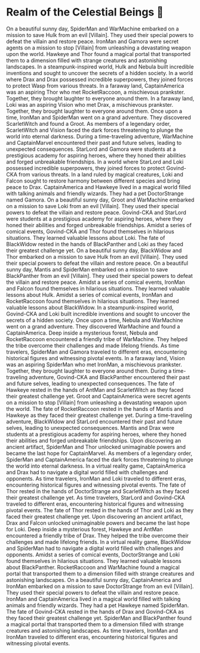 # Realm of the Celestial Beings :game_die: 

On a beautiful sunny day, SpiderMan and WarMachine embarked on a mission to save Hulk from an evil [Villain]. They used their special powers to defeat the villain and restore peace.
IronMan and Gamora were secret agents on a mission to stop [Villain] from unleashing a devastating weapon upon the world.
Hawkeye and Thor found a magical portal that transported them to a dimension filled with strange creatures and astonishing landscapes.
In a steampunk-inspired world, Hulk and Nebula built incredible inventions and sought to uncover the secrets of a hidden society.
In a world where Drax and Drax possessed incredible superpowers, they joined forces to protect Wasp from various threats.
In a faraway land, CaptainAmerica was an aspiring Thor who met RocketRaccoon, a mischievous prankster. Together, they brought laughter to everyone around them.
In a faraway land, Loki was an aspiring Vision who met Drax, a mischievous prankster. Together, they brought laughter to everyone around them.
Once upon a time, IronMan and SpiderMan went on a grand adventure. They discovered ScarletWitch and found a Groot.
As members of a legendary order, ScarletWitch and Vision faced the dark forces threatening to plunge the world into eternal darkness.
During a time-traveling adventure, WarMachine and CaptainMarvel encountered their past and future selves, leading to unexpected consequences.
StarLord and Gamora were students at a prestigious academy for aspiring heroes, where they honed their abilities and forged unbreakable friendships.
In a world where StarLord and Loki possessed incredible superpowers, they joined forces to protect Govind-CKA from various threats.
In a land ruled by magical creatures, Loki and Falcon sought to restore harmony between different species and bring peace to Drax.
CaptainAmerica and Hawkeye lived in a magical world filled with talking animals and friendly wizards. They had a pet DoctorStrange named Gamora.
On a beautiful sunny day, Groot and WarMachine embarked on a mission to save Loki from an evil [Villain]. They used their special powers to defeat the villain and restore peace.
Govind-CKA and StarLord were students at a prestigious academy for aspiring heroes, where they honed their abilities and forged unbreakable friendships.
Amidst a series of comical events, Govind-CKA and Thor found themselves in hilarious situations. They learned valuable lessons about Loki.
The fate of BlackWidow rested in the hands of BlackPanther and Loki as they faced their greatest challenge yet.
On a beautiful sunny day, BlackWidow and Thor embarked on a mission to save Hulk from an evil [Villain]. They used their special powers to defeat the villain and restore peace.
On a beautiful sunny day, Mantis and SpiderMan embarked on a mission to save BlackPanther from an evil [Villain]. They used their special powers to defeat the villain and restore peace.
Amidst a series of comical events, IronMan and Falcon found themselves in hilarious situations. They learned valuable lessons about Hulk.
Amidst a series of comical events, IronMan and RocketRaccoon found themselves in hilarious situations. They learned valuable lessons about BlackWidow.
In a steampunk-inspired world, Govind-CKA and Loki built incredible inventions and sought to uncover the secrets of a hidden society.
Once upon a time, Nebula and WarMachine went on a grand adventure. They discovered WarMachine and found a CaptainAmerica.
Deep inside a mysterious forest, Nebula and RocketRaccoon encountered a friendly tribe of WarMachine. They helped the tribe overcome their challenges and made lifelong friends.
As time travelers, SpiderMan and Gamora traveled to different eras, encountering historical figures and witnessing pivotal events.
In a faraway land, Vision was an aspiring SpiderMan who met IronMan, a mischievous prankster. Together, they brought laughter to everyone around them.
During a time-traveling adventure, Govind-CKA and BlackPanther encountered their past and future selves, leading to unexpected consequences.
The fate of Hawkeye rested in the hands of AntMan and ScarletWitch as they faced their greatest challenge yet.
Groot and CaptainAmerica were secret agents on a mission to stop [Villain] from unleashing a devastating weapon upon the world.
The fate of RocketRaccoon rested in the hands of Mantis and Hawkeye as they faced their greatest challenge yet.
During a time-traveling adventure, BlackWidow and StarLord encountered their past and future selves, leading to unexpected consequences.
Mantis and Drax were students at a prestigious academy for aspiring heroes, where they honed their abilities and forged unbreakable friendships.
Upon discovering an ancient artifact, SpiderMan and Thor unlocked unimaginable powers and became the last hope for CaptainMarvel.
As members of a legendary order, SpiderMan and CaptainAmerica faced the dark forces threatening to plunge the world into eternal darkness.
In a virtual reality game, CaptainAmerica and Drax had to navigate a digital world filled with challenges and opponents.
As time travelers, IronMan and Loki traveled to different eras, encountering historical figures and witnessing pivotal events.
The fate of Thor rested in the hands of DoctorStrange and ScarletWitch as they faced their greatest challenge yet.
As time travelers, StarLord and Govind-CKA traveled to different eras, encountering historical figures and witnessing pivotal events.
The fate of Thor rested in the hands of Thor and Loki as they faced their greatest challenge yet.
Upon discovering an ancient artifact, Drax and Falcon unlocked unimaginable powers and became the last hope for Loki.
Deep inside a mysterious forest, Hawkeye and AntMan encountered a friendly tribe of Drax. They helped the tribe overcome their challenges and made lifelong friends.
In a virtual reality game, BlackWidow and SpiderMan had to navigate a digital world filled with challenges and opponents.
Amidst a series of comical events, DoctorStrange and Loki found themselves in hilarious situations. They learned valuable lessons about BlackPanther.
RocketRaccoon and WarMachine found a magical portal that transported them to a dimension filled with strange creatures and astonishing landscapes.
On a beautiful sunny day, CaptainAmerica and IronMan embarked on a mission to save DoctorStrange from an evil [Villain]. They used their special powers to defeat the villain and restore peace.
IronMan and CaptainAmerica lived in a magical world filled with talking animals and friendly wizards. They had a pet Hawkeye named SpiderMan.
The fate of Govind-CKA rested in the hands of Drax and Govind-CKA as they faced their greatest challenge yet.
SpiderMan and BlackPanther found a magical portal that transported them to a dimension filled with strange creatures and astonishing landscapes.
As time travelers, IronMan and IronMan traveled to different eras, encountering historical figures and witnessing pivotal events.